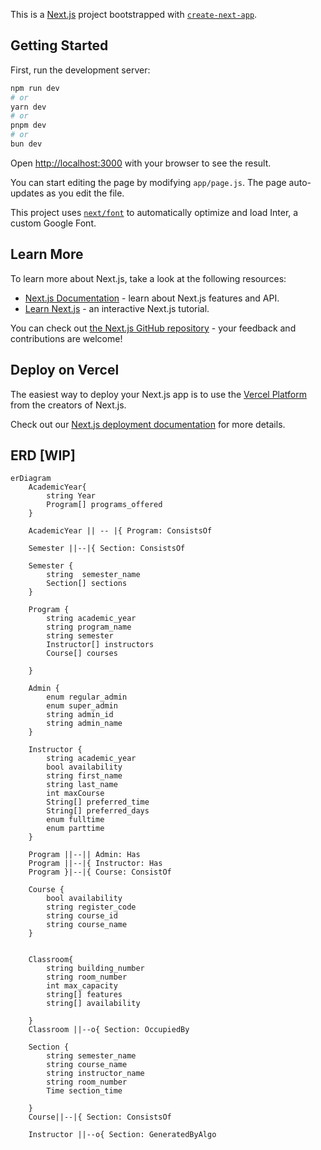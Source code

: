 This is a [Next.js](https://nextjs.org/) project bootstrapped with [`create-next-app`](https://github.com/vercel/next.js/tree/canary/packages/create-next-app).

## Getting Started

First, run the development server:

```bash
npm run dev
# or
yarn dev
# or
pnpm dev
# or
bun dev
```

Open [http://localhost:3000](http://localhost:3000) with your browser to see the result.

You can start editing the page by modifying `app/page.js`. The page auto-updates as you edit the file.

This project uses [`next/font`](https://nextjs.org/docs/basic-features/font-optimization) to automatically optimize and load Inter, a custom Google Font.

## Learn More

To learn more about Next.js, take a look at the following resources:

- [Next.js Documentation](https://nextjs.org/docs) - learn about Next.js features and API.
- [Learn Next.js](https://nextjs.org/learn) - an interactive Next.js tutorial.

You can check out [the Next.js GitHub repository](https://github.com/vercel/next.js/) - your feedback and contributions are welcome!

## Deploy on Vercel

The easiest way to deploy your Next.js app is to use the [Vercel Platform](https://vercel.com/new?utm_medium=default-template&filter=next.js&utm_source=create-next-app&utm_campaign=create-next-app-readme) from the creators of Next.js.

Check out our [Next.js deployment documentation](https://nextjs.org/docs/deployment) for more details.


## ERD [WIP]
```mermaid
erDiagram
    AcademicYear{
        string Year
        Program[] programs_offered
    }

    AcademicYear || -- |{ Program: ConsistsOf

    Semester ||--|{ Section: ConsistsOf

    Semester {
        string  semester_name
        Section[] sections
    }

    Program {
        string academic_year
        string program_name
        string semester
        Instructor[] instructors
        Course[] courses
        
    }

    Admin {
        enum regular_admin
        enum super_admin
        string admin_id
        string admin_name
    }

    Instructor {
        string academic_year
        bool availability
        string first_name
        string last_name
        int maxCourse
        String[] preferred_time
        String[] preferred_days
        enum fulltime
        enum parttime
    }

    Program ||--|| Admin: Has
    Program ||--|{ Instructor: Has
    Program }|--|{ Course: ConsistOf

    Course {
        bool availability
        string register_code
        string course_id
        string course_name
    }


    Classroom{
        string building_number
        string room_number
        int max_capacity
        string[] features
        string[] availability

    } 
    Classroom ||--o{ Section: OccupiedBy

    Section {
        string semester_name
        string course_name
        string instructor_name
        string room_number
        Time section_time

    }
    Course||--|{ Section: ConsistsOf 

    Instructor ||--o{ Section: GeneratedByAlgo

```
